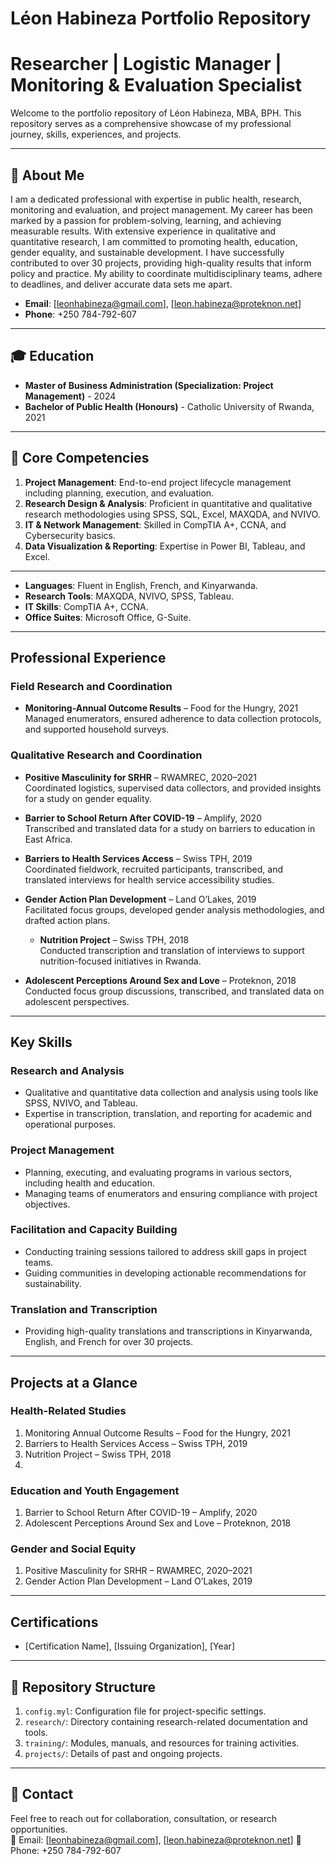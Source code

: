 # Léon Habineza Portfolio Repository
# Researcher | Logistic Manager | Monitoring & Evaluation Specialist

Welcome to the portfolio repository of Léon Habineza, MBA, BPH. 
This repository serves as a comprehensive showcase of my professional journey, skills, experiences, and projects. 

---

## 📜 About Me

I am a dedicated professional with expertise in public health, research, monitoring and evaluation, and project management. My career has been marked by a passion for problem-solving, learning, and achieving measurable results. With extensive experience in qualitative and quantitative research, I am committed to promoting health, education, gender equality, and sustainable development. I have successfully contributed to over 30 projects, providing high-quality results that inform policy and practice. My ability to coordinate multidisciplinary teams, adhere to deadlines, and deliver accurate data sets me apart.

- **Email**: [leonhabineza@gmail.com], [leon.habineza@proteknon.net]
- **Phone**: +250 784-792-607

---

## 🎓 Education

- **Master of Business Administration (Specialization: Project Management)** - 2024
- **Bachelor of Public Health (Honours)** - Catholic University of Rwanda, 2021




---

## 🔑 Core Competencies

1. **Project Management**: End-to-end project lifecycle management including planning, execution, and evaluation.
2. **Research Design & Analysis**: Proficient in quantitative and qualitative research methodologies using SPSS, SQL, Excel, MAXQDA, and NVIVO.
3. **IT & Network Management**: Skilled in CompTIA A+, CCNA, and Cybersecurity basics.
4. **Data Visualization & Reporting**: Expertise in Power BI, Tableau, and Excel.

---


- **Languages**: Fluent in English, French, and Kinyarwanda.  
- **Research Tools**: MAXQDA, NVIVO, SPSS, Tableau.  
- **IT Skills**: CompTIA A+, CCNA.  
- **Office Suites**: Microsoft Office, G-Suite.  








---

## Professional Experience  

### **Field Research and Coordination** 
- **Monitoring-Annual Outcome Results** – Food for the Hungry, 2021  
   Managed enumerators, ensured adherence to data collection protocols, and supported household surveys. 


### **Qualitative Research and Coordination** 
- **Positive Masculinity for SRHR** – RWAMREC, 2020–2021  
   Coordinated logistics, supervised data collectors, and provided insights for a study on gender equality.  
- **Barrier to School Return After COVID-19** – Amplify, 2020  
   Transcribed and translated data for a study on barriers to education in East Africa.  
-  **Barriers to Health Services Access** – Swiss TPH, 2019  
   Coordinated fieldwork, recruited participants, transcribed, and translated interviews for health service accessibility studies.  

 

- **Gender Action Plan Development** – Land O’Lakes, 2019  
   Facilitated focus groups, developed gender analysis methodologies, and drafted action plans.
  - **Nutrition Project** – Swiss TPH, 2018  
   Conducted transcription and translation of interviews to support nutrition-focused initiatives in Rwanda.  

- **Adolescent Perceptions Around Sex and Love** – Proteknon, 2018  
   Conducted focus group discussions, transcribed, and translated data on adolescent perspectives.  

---

## Key Skills  

### **Research and Analysis**  
- Qualitative and quantitative data collection and analysis using tools like SPSS, NVIVO, and Tableau.  
- Expertise in transcription, translation, and reporting for academic and operational purposes.  

### **Project Management**  
- Planning, executing, and evaluating programs in various sectors, including health and education.  
- Managing teams of enumerators and ensuring compliance with project objectives.  

### **Facilitation and Capacity Building**  
- Conducting training sessions tailored to address skill gaps in project teams.  
- Guiding communities in developing actionable recommendations for sustainability.  

### **Translation and Transcription**  
- Providing high-quality translations and transcriptions in Kinyarwanda, English, and French for over 30 projects.  

---

## Projects at a Glance  

### **Health-Related Studies**  
1. Monitoring Annual Outcome Results – Food for the Hungry, 2021  
2. Barriers to Health Services Access – Swiss TPH, 2019  
3. Nutrition Project – Swiss TPH, 2018  
4. 

### **Education and Youth Engagement**  
1. Barrier to School Return After COVID-19 – Amplify, 2020  
2. Adolescent Perceptions Around Sex and Love – Proteknon, 2018  

### **Gender and Social Equity**  
1. Positive Masculinity for SRHR – RWAMREC, 2020–2021  
2. Gender Action Plan Development – Land O’Lakes, 2019  

---

## Certifications  
- [Certification Name], [Issuing Organization], [Year]  
































---

## 📂 Repository Structure

1. `config.myl`: Configuration file for project-specific settings.  
2. `research/`: Directory containing research-related documentation and tools.  
3. `training/`: Modules, manuals, and resources for training activities.  
4. `projects/`: Details of past and ongoing projects.

---

## 📧 Contact

Feel free to reach out for collaboration, consultation, or research opportunities.  
📧 Email: [leonhabineza@gmail.com], [leon.habineza@proteknon.net]
📱 Phone: +250 784-792-607
